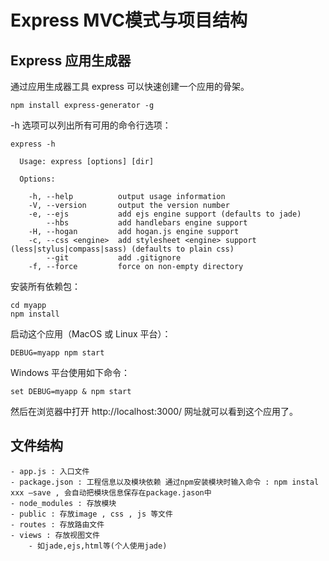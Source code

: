 #  Express MVC模式与项目结构
## Express 应用生成器
通过应用生成器工具 express 可以快速创建一个应用的骨架。
```
npm install express-generator -g
```
-h 选项可以列出所有可用的命令行选项：
```
express -h

  Usage: express [options] [dir]

  Options:

    -h, --help          output usage information
    -V, --version       output the version number
    -e, --ejs           add ejs engine support (defaults to jade)
        --hbs           add handlebars engine support
    -H, --hogan         add hogan.js engine support
    -c, --css <engine>  add stylesheet <engine> support (less|stylus|compass|sass) (defaults to plain css)
        --git           add .gitignore
    -f, --force         force on non-empty directory
```
安装所有依赖包：
```
cd myapp
npm install
```
启动这个应用（MacOS 或 Linux 平台）：
```
DEBUG=myapp npm start
```
Windows 平台使用如下命令：
```
set DEBUG=myapp & npm start
```
然后在浏览器中打开 http://localhost:3000/ 网址就可以看到这个应用了。

## 文件结构
```
- app.js : 入口文件
- package.json : 工程信息以及模块依赖 通过npm安装模块时输入命令 : npm instal xxx –save , 会自动把模块信息保存在package.jason中
- node_modules : 存放模块
- public : 存放image , css , js 等文件
- routes : 存放路由文件
- views : 存放视图文件
    - 如jade,ejs,html等(个人使用jade)
```
